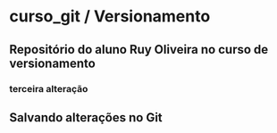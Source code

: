 # curso_git / Versionamento
## Repositório do aluno Ruy Oliveira no curso de versionamento
### terceira alteração
## Salvando alterações no Git
